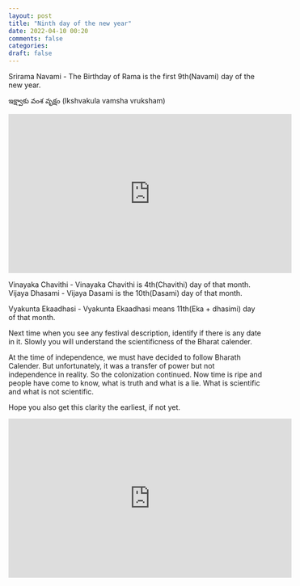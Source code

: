 ```yaml
---
layout: post
title: "Ninth day of the new year"
date: 2022-04-10 00:20
comments: false
categories:
draft: false
---
```


Srirama Navami - The Birthday of Rama is the first 9th(Navami) day of the new year.

ఇక్ష్వాకు వంశ వృక్షం (Ikshvakula vamsha vruksham)  
<iframe width="560" height="315" src="https://www.youtube.com/embed/jtwpNojMRVs" title="YouTube video player" frameborder="0" allow="accelerometer; autoplay; clipboard-write; encrypted-media; gyroscope; picture-in-picture" allowfullscreen></iframe>

Vinayaka Chavithi - Vinayaka Chavithi is 4th(Chavithi) day of that month.    
Vijaya Dhasami - Vijaya Dasami is the 10th(Dasami) day of that month.  

Vyakunta Ekaadhasi - Vyakunta Ekaadhasi means 11th(Eka + dhasimi) day of that month.

Next time when you see any festival description, identify if there is any date in it. Slowly you will understand the scientificness of the Bharat calender.  

At the time of independence, we must have decided to follow Bharath Calender. But unfortunately, it was a transfer of power but not independence in reality. So the colonization continued. Now time is ripe and people have come to know, what is truth and what is a lie. What is scientific and what is not scientific. 

Hope you also get this clarity the earliest, if not yet.

<iframe width="560" height="315" src="https://www.youtube.com/embed/GF9mwfY81Ac" title="YouTube video player" frameborder="0" allow="accelerometer; autoplay; clipboard-write; encrypted-media; gyroscope; picture-in-picture" allowfullscreen></iframe>